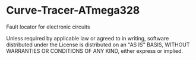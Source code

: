 # Curve-Tracer-ATmega328
Fault locator for electronic circuits

Unless required by applicable law or agreed to in writing, software distributed under the License is distributed on an "AS IS" BASIS, WITHOUT WARRANTIES OR CONDITIONS OF ANY KIND, either express or implied.
